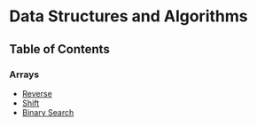 # Data Structures and Algorithms

## Table of Contents
 
 ### Arrays
  - [Reverse](./arrays/reverse/README.md)
  - [Shift](./arrays/shift/README.md)
  - [Binary Search](./arrays/binary-search/README.md)






























<!-- ## Create a copy of this repository -->

<!-- 1. Create a new repository in your GitHub account called `data-structures-and-algorithms`
1. Clone the empty repository to your machine
1. Choose the "Download" option under "Clone or Download" for this repository
1. Copy that .zip file inside of the local `data-structures-and-algorithms` repo created in step 2
1. Unzip the file there
1. Remove the .zip file
1. Run the command `npm install` from the repository root directory
1. Do an `ACP` of the `data-structures-and-algorithms` repository

## Repository Quick Tour and Usage

### 301 Code Challenges

Under the `data-structures-and-algorithms` repository, at the top level is a folder called `code-challenges`

Each day, you'll add one new file to this folder to do your work for the day's assigned code challenge

### 401 Data Structures, Code Challenges

- Each Data Structure should be implemented separately in a language specific manner, in a properly named folder.
  - i.e. `linked-lists`
- For daily challenges:
  - Each implementation should have a challenges folder, named `challenges`
  - Within the challenges folder, a subfolder bearing the name of the challenge
    - i.e. `remove-duplicates`
  - Within the proper subfolder:
    - A README.md that will house your challenge summary, whiteboard photos
    - Your implementation and tests for the code challenge
    - Perform your work in accordance with your 401 language's instructions

The final structure should resemble this:

```bash
  data-structures-and-algorithms
  |
  ├── code-challenges
  │  └── challenge-01.test.js
  │  └── challenge-02.test.js
  │  └── ...
  |
  ├── [language]
  │   └── [data-structure-name]
  │       └── challenges
  │   └── [data-structure-name]
  │       └── challenges
  │   └── [data-structure-name]
  │       └── challenges
  │   └── ...
  |
  ├── node_modules
  |
  ├── .github
  │   └── workflows
  │       └── javascript-tests.yml
  │
  ├── .eslintrc.json
  ├── .gitignore
  ├── package-lock.json
  ├── package.json
  └── README.md
``` -->
